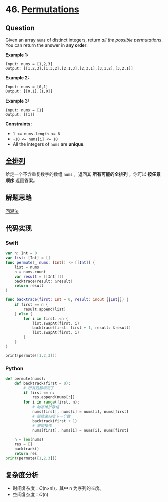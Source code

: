 # 46. [Permutations](https://leetcode.com/problems/permutations)

## Question

Given an array `nums` of distinct integers, return *all the possible permutations*. You can return the answer in **any order**.

**Example 1:**

```
Input: nums = [1,2,3]
Output: [[1,2,3],[1,3,2],[2,1,3],[2,3,1],[3,1,2],[3,2,1]]
```

**Example 2:**

```
Input: nums = [0,1]
Output: [[0,1],[1,0]]
```

**Example 3:**

```
Input: nums = [1]
Output: [[1]]
```

**Constraints:**

- `1 <= nums.length <= 6`
- `-10 <= nums[i] <= 10`
- All the integers of `nums` are **unique**.

## [全排列](https://leetcode-cn.com/problems/permutations)

给定一个不含重复数字的数组 `nums` ，返回其 **所有可能的全排列** 。你可以 **按任意顺序** 返回答案。

## 解题思路

[回溯法](https://leetcode-cn.com/problems/permutations/solution/quan-pai-lie-by-leetcode-solution-2/)

## 代码实现

### Swift

```swift
var n: Int = 0
var list: [Int] = []
func permute(_ nums: [Int]) -> [[Int]] {
    list = nums
    n = nums.count
    var result = [[Int]]()
    backtrace(result: &result)
    return result
}

func backtrace(first: Int = 0, result: inout [[Int]]) {
    if first == n {
        result.append(list)
    } else {
        for i in first..<n {
            list.swapAt(first, i)
            backtrace(first: first + 1, result: &result)
            list.swapAt(first, i)
        }
    }
}

print(permute([1,2,3]))
```

### Python

```python
def permute(nums):
    def backtrack(first = 0):
        # 所有数都填完了
        if first == n:
            res.append(nums[:])
        for i in range(first, n):
            # 动态维护数组
            nums[first], nums[i] = nums[i], nums[first]
            # 继续递归填下一个数
            backtrack(first + 1)
            # 撤销操作
            nums[first], nums[i] = nums[i], nums[first]
    
    n = len(nums)
    res = []
    backtrack()
    return res
print(permute([1,2,3]))
```

## 复杂度分析

- 时间复杂度：*O*(n×n!)，其中 n 为序列的长度。
- 空间复杂度：*O*(n)